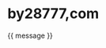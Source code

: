 # by28777,com

<title>by2877,com - 域名查询方法</title>
<script src=""></script>
</head>
<body>
<div id="app">
  <p>{{ message }}</p>
</div>

<script>
new Vue({
  el: '#app',
  data: {
    message: 'Hello by28777.js!'
  }
})
</script>

